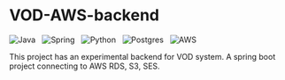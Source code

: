 # VOD-AWS-backend

![Java](https://img.shields.io/static/v1?message=Java&logo=java&labelColor=5c5c5c&color=1182c3&logoColor=white&label=%20)&nbsp;&nbsp;
![Spring](https://img.shields.io/static/v1?message=SpringBoot&logo=Spring&labelColor=green&color=1182c3&logoColor=white&label=%20)&nbsp;&nbsp;
![Python](https://img.shields.io/static/v1?message=Python&logo=Python&labelColor=orange&color=1182c3&logoColor=white&label=%20)&nbsp;&nbsp;
![Postgres](https://img.shields.io/static/v1?message=Postgresql&logo=Postgresql&labelColor=orange&color=1182c3&logoColor=white&label=%20)&nbsp;&nbsp;
![AWS](https://img.shields.io/static/v1?message=AWS&logo=aws&labelColor=orange&color=1182c3&logoColor=white&label=%20)&nbsp;&nbsp;


This project has an experimental backend for VOD system. 
A spring boot project connecting to AWS RDS, S3, SES.


<div>
   <img align="right" alt="arch" width="100%" src="https://github.com/ishandas387/vod-aws-backend/blob/master/arch/VOD.jpg />
</div>
                                                   
                                                   
```
vod-aws-backend/lambda/Video convertor_HLS/Lib/site-packages/convert.py
- Is the python file deployed as lamda
- Responsible for creating media convert job and hitting the spring boot rest endpoint for table update.

```

```
P.S springboot is just involved out of habit, just to have consumable endpoints for clients. Everything can be achieved serverless.

```

